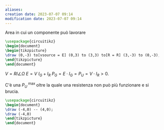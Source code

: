 ```yaml
---
aliases: 
creation date: 2023-07-07 09:14
modification date: 2023-07-07 09:14
---
```

Area in cui un componente può lavorare

```tikz
\usepackage{circuitikz}
\begin{document}
\begin{tikzpicture}
\draw (0,-3) to[vsource = E] (0,3) to (3,3) to[R = R] (3,-3) to (0,-3);
\end{tikzpicture}
\end{document}
```
$V = RI \angle \Omega$
$E = V$
$I_{G} + I_{R}$
$P_{G} = E \cdot I_{G} = P_{U} = V \cdot I_{R} > 0$.

C'è una $P_{U}^{\text{ max }}$ oltre la quale una resistenza non può più funzionare e si brucia.

```tikz
\usepackage{circuitikz}
\begin{document}
\draw (-4,0) -- (4,0);
\draw (-4,0) 
\end{tikzpicture}
\end{document}
```